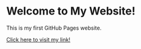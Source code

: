 <!DOCTYPE html>
<html lang="en">
<head>
  <meta charset="UTF-8">
  <meta name="viewport" content="width=device-width, initial-scale=1.0">
  <title>My Website</title>
</head>
<body>
  <h1>Welcome to My Website!</h1>
  <p>This is my first GitHub Pages website.</p>
  
  <!-- Hyperlink to open in a new tab -->
  <a href="https://t.ly/mrKVk" target="_blank">Click here to visit my link!</a>
</body>
</html>
